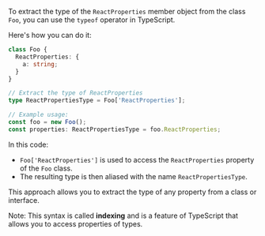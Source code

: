 To extract the type of the `ReactProperties` member object from the class `Foo`, you can use the `typeof` operator in TypeScript. 

Here's how you can do it:

```typescript
class Foo {
  ReactProperties: {
    a: string;
  }
}

// Extract the type of ReactProperties
type ReactPropertiesType = Foo['ReactProperties'];

// Example usage:
const foo = new Foo();
const properties: ReactPropertiesType = foo.ReactProperties;
```

In this code:

- `Foo['ReactProperties']` is used to access the `ReactProperties` property of the `Foo` class.
- The resulting type is then aliased with the name `ReactPropertiesType`.

This approach allows you to extract the type of any property from a class or interface. 

Note: This syntax is called **indexing** and is a feature of TypeScript that allows you to access properties of types.